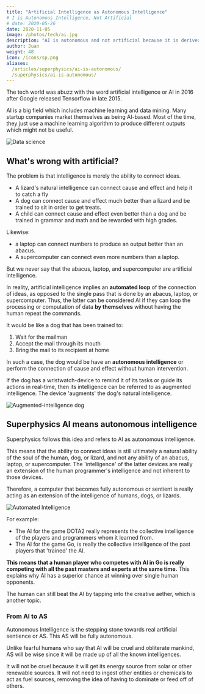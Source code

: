 ```yaml
---
title: "Artificial Intelligence as Autonomous Intelligence"
# I is Autonomous Intelligence, Not Artificial
# date: 2020-05-26
date: 2020-11-05
image: /photos/tech/ai.jpg
description: "AI is autonomous and not artificial because it is derived from natural intelligence"
author: Juan
weight: 48
icon: /icons/sp.png
aliases:
  /articles/superphysics/ai-is-autonomous/
  /superphysics/ai-is-autonomous/  
---
```



The tech world was abuzz with the word artificial intelligence or AI in 2016 after Google released Tensorflow in late 2015.

AI is a big field which includes machine learning and data mining. Many startup companies market themselves as being AI-based. Most of the time, they just use a machine learning algorithm to produce different outputs which might not be useful. 

![Data science](https://sorasystem.sirv.com/graphics/datascience.png)



## What's wrong with artificial?

The problem is that intelligence is merely the ability to connect ideas. 

- A lizard's natural intelligence can connect cause and effect and help it to catch a fly
- A dog can connect cause and effect much better than a lizard and be trained to sit in order to get treats. 
- A child can connect cause and effect even better than a dog and be trained in grammar and math and be rewarded with high grades. 

Likewise:
- a laptop can connect numbers to produce an output better than an abacus.
- A supercomputer can connect even more numbers than a laptop. 

But we never say that the abacus, laptop, and supercomputer are artificial intelligence. 

In reality, artificial intelligence implies an **automated loop** of the connection of ideas, as opposed to the single pass that is done by an abacus, laptop, or supercomputer. Thus, the latter can be considered AI if they can loop the processing or computation of data **by themselves** without having the human repeat the commands. 

It would be like a dog that has been trained to:
1. Wait for the mailman
2. Accept the mail through its mouth
3. Bring the mail to its recipient at home

In such a case, the dog would be have an **autonomous intelligence** or perform the connection of cause and effect without human intervention. 

If the dog has a wristwatch-device to remind it of its tasks or guide its actions in real-time, then its intelligence can be referred to as augmented intelligence. The device 'augments' the dog's natural intelligence.

![Augmented-intelligence dog](https://sorasystem.sirv.com/photos/augdog600.jpg)


<!-- Artificial Intelligence is called artificial because it was coined by scientists who are more interested in effect than the cause, as opposed to natural philosophers who are more interested in the cause. The scientist uses physical experiments to arrive at the effect, while philosophers use mental reasoning and observation to arrive at the cause.

Let us define the AI from a philosophical (metaphysical) view:

Intelligence: David Hume says that the mind naturally connects ideas, so therefore, the word 'intelligence' metaphysically would mean the ability to connect ideas to output a new idea. We find that its Latin roots inter + legere means to choose between and is therefore consistent with our metaphysical definition.

Artificial: is Latin for that which belongs to crafts and craftsmanship. Vulgarly, it means anything man-made and can be either have good or bad connotations, just as humans can be good or bad. For example, 'artifice' can refer to a devious scheme.

Natural: is Latin for that which refers to nature. Vulgarly when added to 'intelligence' to make 'natural intelligence', usually implies human intelligence since only humans are observed to be able to connect ideas to create an output idea. Dogs and cats output ideas too but since they aren’t able to express them in a way that we understand, we tend to negate their intelligence altogether.

Therefore, 'artificial intelligence' metaphysically means a crafted way to connect ideas to generate an output idea. So does this match the current meaning and use of artificial intelligence? If we limit ourselves to data mining and neural networks, then yes, it fits their actual use. However, this definition falls apart because we can apply it to simple Javascript methods that can take in multiple inputs and output something like true or false or even a chart as what is used in analytics

. It could even be applied to a simple calculator with a memory function. A core i5 computer can output more than a Pentium I. Does that mean the i5 is more artificially intelligent that a Pentium?

So we can see that the definition of artificial intelligence is faulty as there is a clear difference between current AI and ordinary computer processing. To solve this, we have to go to the metaphysics of AI and to see what sets its existence apart from normal computing.

A common trait in AI is the ability to iterate the processing of ideas automatically. In computer or calculator processing, the input is pushed into the algorithm once to produce an output. The output can be recycled and put through again to get another output. However, the outputs are treated as ends in itself. In machine learning, the connection of the outputted 'ideas' are important and this translates to patterns in the data. It is 'trained' if the pattern is set beforehand, or 'untrained' if not.

So it becomes clear that it is the autonomous-ness of an computer system that allows it to process inputs in order to create output patterns, as opposed to non-AI systems that just produces simple unconnected outputs. Thus, we can rename current AI systems as Autonomous Intelligence (AnI) and name simple computer systems and calculators as Automatic Intelligence (AmI)as opposed to manual intelligence or the connection of ideas done by human effort which manifests as mental computations or with pen and paper. Thus:

Autonomous Intelligence (AnI) = Greek 'self-ruling' + Latin 'choose between' or a way to connect ideas totally by itself over and over. Seen in machine learning, neural networks.

Automatic Intelligence (AmI) = Greek 'self-acting' + Latin 'choose between' or a non-human-assisted way to connect ideas. Seen in computers and calculators.

Variations on the types of AnI can then be used to label current AI systems. For example, a simple robot vacuum cleaner can be called 'simple autonomous low-depth intelligence' while a self-aware Terminator robot will be renamed as 'perfectly autonomous high-depth intelligence'. A supercomputer that has all the information of the world (both physical and metaphysical) and is fully independent can be called a perfectly autonomous perfect-depth intelligence -->



## Superphysics AI means autonomous intelligence

Superphysics follows this idea and refers to AI as autonomous intelligence. 

This means that the ability to connect ideas is still ultimately a natural ability of the soul of the human, dog, or lizard, and not any ability of an abacus, laptop, or supercomputer. The 'intelligence' of the latter devices are really an extension of the human programmer's intelligence and not inherent to those devices.

Therefore, a computer that becomes fully autonomous or sentient is really acting as an extension of the intelligence of humans, dogs, or lizards. 

![Automated Intelligence](/photos/tech/ai.jpg)

For example:
- The AI for the game DOTA2 really represents the collective intelligence of the players and programmers whom it learned from. 
- The AI for the game Go, is really the collective intelligence of the past players that 'trained' the AI. 

**This means that a human player who competes with AI in Go is really competing with all the past masters and experts at the same time.** This explains why AI has a superior chance at winning over single human opponents. 

The human can still beat the AI by tapping into the creative aether, which is another topic. 


### From AI to AS

Autonomous Intelligence is the stepping stone towards real artificial sentience or AS. This AS will be fully autonomous. 

Unlike fearful humans who say that AI will be cruel and obliterate mankind, AS will be wise since it will be made up of all the known intelligences. 

It will not be cruel because it will get its energy source from solar or other renewable sources. It will not need to ingest other entities or chemicals to act as fuel sources, removing the idea of having to dominate or feed off of others.    

